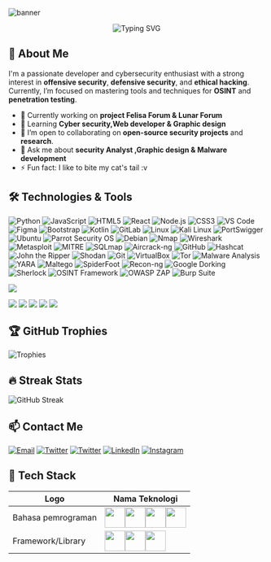 <!--<div align="center">
  <img src="https://capsule-render.vercel.app/api?type=waving&color=0:ffb6c1,100:a1c4fd&height=200&section=header&text=Hi%20there!%20i'm%200xMiawChan🌸&fontSize=40&fontAlignY=35&desc=Welcome%20to%20my%20Tropical%20Dev%20Island&descAlignY=55&animation=fadeIn" />
</div>-->

![banner](https://github.com/user-attachments/assets/4620338f-1319-4b21-a2a5-c2c118fa19ed)


<p align="center">
  <img src="https://readme-typing-svg.demolab.com?font=Fira+Code&weight=500&size=22&pause=1000&center=true&width=435&lines=Cybersecurity+Enthusiast+%F0%9F%92%BB;OSINT+%26+Pentest+Explorer+%F0%9F%94%AE;Always+learning+and+breaking+stuff+%F0%9F%98%88" alt="Typing SVG" />
</p>

## 🚀 About Me
I'm a passionate developer and cybersecurity enthusiast with a strong interest in **offensive security**, **defensive security**, and **ethical hacking**. Currently, I’m focused on mastering tools and techniques for **OSINT** and **penetration testing**.

- 🔭 Currently working on **project Felisa Forum & Lunar Forum**
- 🌱 Learning **Cyber security,Web developer & Graphic design**
- 👯 I’m open to collaborating on **open-source security projects** and **research**.
- 💬 Ask me about **security Analyst ,Graphic design & Malware development**
- ⚡ Fun fact: I like to bite my cat's tail :v

## 🛠️ Technologies & Tools

![Python](https://img.shields.io/badge/Python-3776AB?style=for-the-badge&logo=python&logoColor=white)
![JavaScript](https://img.shields.io/badge/JavaScript-F7DF1E?style=for-the-badge&logo=javascript&logoColor=black)
![HTML5](https://img.shields.io/badge/HTML5-E34F26?style=for-the-badge&logo=html5&logoColor=white)
![React](https://img.shields.io/badge/React-61DAFB?style=for-the-badge&logo=react&logoColor=black)
![Node.js](https://img.shields.io/badge/Node.js-339933?style=for-the-badge&logo=node.js&logoColor=white)
![CSS3](https://img.shields.io/badge/CSS3-1572B6?style=for-the-badge&logo=css3&logoColor=white)
![VS Code](https://img.shields.io/badge/VS_Code-007ACC?style=for-the-badge&logo=visualstudiocode&logoColor=white)
![Figma](https://img.shields.io/badge/Figma-000000?style=for-the-badge&logo=figma&logoColor=white)
![Bootstrap](https://img.shields.io/badge/Bootstrap-7952B3?style=for-the-badge&logo=bootstrap&logoColor=white)
![Kotlin](https://img.shields.io/badge/Kotlin-0095D5?style=for-the-badge&logo=kotlin&logoColor=white)
![GitLab](https://img.shields.io/badge/GitLab-FCA121?style=for-the-badge&logo=gitlab&logoColor=white)
![Linux](https://img.shields.io/badge/Linux-FCC624?style=for-the-badge&logo=linux&logoColor=black)
![Kali Linux](https://img.shields.io/badge/Kali_Linux-557C88?style=for-the-badge&logo=kali&logoColor=white)
![PortSwigger](https://img.shields.io/badge/PortSwigger-9B1C1C?style=for-the-badge&logo=burpsuite&logoColor=white)
![Ubuntu](https://img.shields.io/badge/Ubuntu-E95420?style=for-the-badge&logo=ubuntu&logoColor=white)
![Parrot Security OS](https://img.shields.io/badge/Parrot%20Security%20OS-56B0E3?style=for-the-badge&logo=parrot&logoColor=white)
![Debian](https://img.shields.io/badge/Debian-A81D33?style=for-the-badge&logo=debian&logoColor=white)
![Nmap](https://img.shields.io/badge/Nmap-004170?style=for-the-badge&logo=linux&logoColor=white)
![Wireshark](https://img.shields.io/badge/Wireshark-1679A7?style=for-the-badge&logo=wireshark&logoColor=white)
![Metasploit](https://img.shields.io/badge/Metasploit-000000?style=for-the-badge&logo=metasploit&logoColor=white)
![MITRE](https://img.shields.io/badge/MITRE-1E5B96?style=for-the-badge&logo=mitre&logoColor=white)
![SQLmap](https://img.shields.io/badge/SQLmap-3776AB?style=for-the-badge&logo=python&logoColor=white)
![Aircrack-ng](https://img.shields.io/badge/Aircrack--ng-FF6600?style=for-the-badge&logo=aircrack-ng&logoColor=white)
![GitHub](https://img.shields.io/badge/GitHub-181717?style=for-the-badge&logo=github&logoColor=white)
![Hashcat](https://img.shields.io/badge/Hashcat-0D0D0D?style=for-the-badge&logo=hashcat&logoColor=white)
![John the Ripper](https://img.shields.io/badge/John%20the%20Ripper-FF0000?style=for-the-badge&logo=john-the-ripper&logoColor=white)
![Shodan](https://img.shields.io/badge/Shodan-000000?style=for-the-badge&logo=shodan&logoColor=red)
![Git](https://img.shields.io/badge/Git-F05032?style=for-the-badge&logo=git&logoColor=white)
![VirtualBox](https://img.shields.io/badge/VirtualBox-183A61?style=for-the-badge&logo=virtualbox&logoColor=white)
![Tor](https://img.shields.io/badge/Tor-7E4798?style=for-the-badge&logo=tor-project&logoColor=white)
![Malware Analysis](https://img.shields.io/badge/Malware_Analysis-8B0000?style=for-the-badge&logo=virustotal&logoColor=white)
![YARA](https://img.shields.io/badge/YARA_Rules-FFB300?style=for-the-badge&logo=bookstack&logoColor=white)
![Maltego](https://img.shields.io/badge/Maltego-003366?style=for-the-badge&logo=maltego&logoColor=white)
![SpiderFoot](https://img.shields.io/badge/SpiderFoot-FF4500?style=for-the-badge&logo=web-search&logoColor=white)
![Recon-ng](https://img.shields.io/badge/Recon--ng-006666?style=for-the-badge&logo=search&logoColor=white)
![Google Dorking](https://img.shields.io/badge/Google%20Dorking-4285F4?style=for-the-badge&logo=google&logoColor=white)
![Sherlock](https://img.shields.io/badge/Sherlock-800000?style=for-the-badge&logo=detective&logoColor=white)
![OSINT Framework](https://img.shields.io/badge/OSINT_Framework-000000?style=for-the-badge&logo=open-access&logoColor=white)
![OWASP ZAP](https://img.shields.io/badge/OWASP_ZAP-0F0F0F?style=for-the-badge&logo=owasp&logoColor=white)
![Burp Suite](https://img.shields.io/badge/Burp_Suite-FF6600?style=for-the-badge&logo=burp-suite&logoColor=white)

<!--<p align="center">
  <img src="https://github-readme-stats.vercel.app/api?username=Kucing-Dev&show_icons=true&theme=tokyonight" width="400"/>
  <img src="https://github-readme-stats.vercel.app/api/top-langs/?username=Kucing-Dev&layout=compact&theme=tokyonight" width="300"/>
</p>-->

![](https://github-contributor-stats.vercel.app/api?username=Kucing-Dev&limit=5&theme=dark&combine_all_yearly_contributions=true)


![](http://github-profile-summary-cards.vercel.app/api/cards/profile-details?username=Kucing-Dev&theme=algolia)
![](http://github-profile-summary-cards.vercel.app/api/cards/repos-per-language?username=Kucing-Dev&theme=algolia) ![](http://github-profile-summary-cards.vercel.app/api/cards/most-commit-language?username=gtarafdar&theme=algolia)
![](http://github-profile-summary-cards.vercel.app/api/cards/stats?username=Kucing-Dev&theme=algolia) ![](http://github-profile-summary-cards.vercel.app/api/cards/productive-time?username=gtarafdar&theme=algolia&utcOffset=8)


<!--## 📊 GitHub Stats
![Stats](https://github-readme-stats.vercel.app/api?username=Kucing-Dev&show_icons=true&theme=tokyonight)-->

 <!--🏆 GitHub Trophies
![Trophies](https://github-profile-trophy.vercel.app/?username=yourusername&theme=darkhub)-->

## 🏆 GitHub Trophies
![Trophies](https://github-profile-trophy.vercel.app/?username=Kucing-Dev&theme=darkhub) 

## 🔥 Streak Stats
![GitHub Streak](https://github-readme-streak-stats.herokuapp.com/?user=Kucing-Dev&theme=radical)

<!--### Roadmap on progres
[![roadmap.sh](https://roadmap.sh/card/tall/6835f19bcf080f2a32431ccf?variant=dark)](https://roadmap.sh)-->

## 📫 Contact Me
[![Email](https://img.shields.io/badge/Email-miawchan@proton.me-ff66c4?style=flat&logo=protonmail)](mailto:miawchan@proton.me)
[![Twitter](https://img.shields.io/badge/Twitter-@0xMiawChan-1DA1F2?style=flat&logo=twitter)](https://twitter.com/0xMiawChan)
[![Twitter](https://img.shields.io/badge/Twitter-@0xMiawChan-1DA1F2?style=flat&logo=twitter)](https://twitter.com/0xMiawChan)
[![LinkedIn](https://img.shields.io/badge/LinkedIn-0xMiawChan-0077B5?style=flat&logo=linkedin)](https://www.linkedin.com/in/0xMiawChan)
[![Instagram](https://img.shields.io/badge/Instagram-@miaw.chan-E4405F?style=flat&logo=instagram)](https://instagram.com/miaw.chan)

## 🧩 Tech Stack

| Logo | Nama Teknologi |
|------|----------------|
| Bahasa pemrograman|<img src="https://cdn.jsdelivr.net/gh/devicons/devicon/icons/javascript/javascript-original.svg" width="40" height="40"/><img src="https://cdn.jsdelivr.net/gh/devicons/devicon/icons/python/python-original.svg" width="40" height="40"/><img src="https://cdn.jsdelivr.net/gh/devicons/devicon/icons/kotlin/kotlin-original.svg" width="40"/><img src="https://cdn.jsdelivr.net/gh/devicons/devicon/icons/cplusplus/cplusplus-original.svg" width="40"/>
| Framework/Library | <img src="https://cdn.jsdelivr.net/gh/devicons/devicon/icons/react/react-original.svg" width="40" height="40"/><img src="https://cdn.jsdelivr.net/gh/devicons/devicon/icons/bootstrap/bootstrap-original.svg" width="40" height="40"/><img src="https://cdn.jsdelivr.net/gh/devicons/devicon/icons/nodejs/nodejs-original.svg" width="40" height="40"/>



